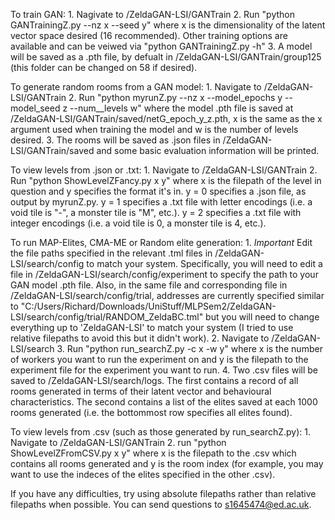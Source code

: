 To train GAN:
    1. Nagivate to /ZeldaGAN-LSI/GANTrain
    2. Run "python GANTrainingZ.py --nz x --seed y" where x is the dimensionality of the latent vector space desired (16 recommended). Other training options are available and can be veiwed via "python GANTrainingZ.py -h"
    3. A model will be saved as a .pth file, by defualt in /ZeldaGAN-LSI/GANTrain/group125 (this folder can be changed on 58 if desired).
    
To generate random rooms from a GAN model:
    1. Navigate to /ZeldaGAN-LSI/GANTrain
    2. Run "python myrunZ.py --nz x --model_epochs y --model_seed z --num__levels w" where the model .pth file is saved at /ZeldaGAN-LSI/GANTrain/saved/netG_epoch_y_z.pth, x is the same as the x argument used when training the model and w is the number of levels desired.
    3. The rooms will be saved as .json files in /ZeldaGAN-LSI/GANTrain/saved and some basic evaluation information will be printed.
    
To view levels from .json or .txt:
    1. Navigate to /ZeldaGAN-LSI/GANTrain
    2. Run "python ShowLevelZFancy.py x y" where x is the filepath of the level in question and y specifies the format it's in. y = 0 specifies a .json file, as output by myrunZ.py. y = 1 specifies a .txt file with letter encodings (i.e. a void tile is "-", a monster tile is "M", etc.). y = 2 specifies a .txt file with integer encodings (i.e. a void tile is 0, a monster tile is 4, etc.).
    
To run MAP-Elites, CMA-ME or Random elite generation:
    1. *Important* Edit the file paths specified in the relevant .tml files in /ZeldaGAN-LSI/search/config to match your system. Specifically, you will need to edit a file in /ZeldaGAN-LSI/search/config/experiment to specify the path to your GAN model .pth file.
    Also, in the same file and corresponding file in /ZeldaGAN-LSI/search/config/trial, addresses are currently specified similar to "C:/Users/Richard/Downloads/UniStuff/MLPSem2/ZeldaGAN-LSI/search/config/trial/RANDOM_ZeldaBC.tml" but you will need to change everything up to 'ZeldaGAN-LSI' to match your system (I tried to use relative filepaths to avoid this but it didn't work).
    2. Navigate to /ZeldaGAN-LSI/search
    3. Run "python run_searchZ.py -c x -w y" where x is the number of workers you want to run the experiment on and y is the filepath to the experiment file for the experiment you want to run.
    4. Two .csv files will be saved to /ZeldaGAN-LSI/search/logs. The first contains a record of all rooms generated in terms of their latent vector and behavioural characteristics. The second contains a list of the elites saved at each 1000 rooms generated (i.e. the bottommost row specifies all elites found).
    
To view levels from .csv (such as those generated by run_searchZ.py):
    1. Navigate to /ZeldaGAN-LSI/GANTrain
    2. run "python ShowLevelZFromCSV.py x y" where x is the filepath to the .csv which contains all rooms generated and y is the room index (for example, you may want to use the indeces of the elites specified in the other .csv).
    
    
    
    
If you have any difficulties, try using absolute filepaths rather than relative filepaths when possible.
You can send questions to s1645474@ed.ac.uk.
    
